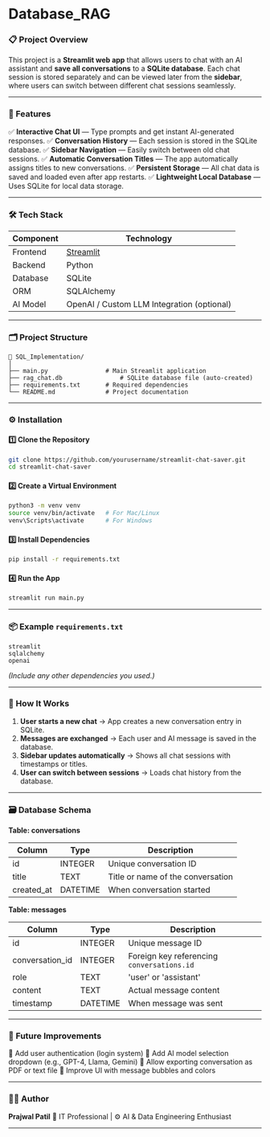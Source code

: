 # Database_RAG

### 📋 Project Overview

This project is a **Streamlit web app** that allows users to chat with an AI assistant and **save all conversations** to a **SQLite database**.
Each chat session is stored separately and can be viewed later from the **sidebar**, where users can switch between different chat sessions seamlessly.

---

### 🚀 Features

✅ **Interactive Chat UI** — Type prompts and get instant AI-generated responses.
✅ **Conversation History** — Each session is stored in the SQLite database.
✅ **Sidebar Navigation** — Easily switch between old chat sessions.
✅ **Automatic Conversation Titles** — The app automatically assigns titles to new conversations.
✅ **Persistent Storage** — All chat data is saved and loaded even after app restarts.
✅ **Lightweight Local Database** — Uses SQLite for local data storage.

---

### 🛠️ Tech Stack

| Component | Technology                                 |
| --------- | ------------------------------------------ |
| Frontend  | [Streamlit](https://streamlit.io)          |
| Backend   | Python                                     |
| Database  | SQLite                                     |
| ORM       | SQLAlchemy                                 |
| AI Model  | OpenAI / Custom LLM Integration (optional) |

---

### 🗂️ Project Structure

```
📁 SQL_Implementation/
│
├── main.py                # Main Streamlit application
├── rag_chat.db                # SQLite database file (auto-created)
├── requirements.txt       # Required dependencies
└── README.md              # Project documentation
```

---

### ⚙️ Installation

#### 1️⃣ Clone the Repository

```bash
git clone https://github.com/yourusername/streamlit-chat-saver.git
cd streamlit-chat-saver
```

#### 2️⃣ Create a Virtual Environment

```bash
python3 -m venv venv
source venv/bin/activate   # For Mac/Linux
venv\Scripts\activate      # For Windows
```

#### 3️⃣ Install Dependencies

```bash
pip install -r requirements.txt
```

#### 4️⃣ Run the App

```bash
streamlit run main.py
```

---

### 📦 Example `requirements.txt`

```text
streamlit
sqlalchemy
openai
```

*(Include any other dependencies you used.)*

---

### 🧩 How It Works

1. **User starts a new chat** → App creates a new conversation entry in SQLite.
2. **Messages are exchanged** → Each user and AI message is saved in the database.
3. **Sidebar updates automatically** → Shows all chat sessions with timestamps or titles.
4. **User can switch between sessions** → Loads chat history from the database.

---

### 🗃️ Database Schema

**Table: conversations**

| Column     | Type     | Description                       |
| ---------- | -------- | --------------------------------- |
| id         | INTEGER  | Unique conversation ID            |
| title      | TEXT     | Title or name of the conversation |
| created_at | DATETIME | When conversation started         |

**Table: messages**

| Column          | Type     | Description                                |
| --------------- | -------- | ------------------------------------------ |
| id              | INTEGER  | Unique message ID                          |
| conversation_id | INTEGER  | Foreign key referencing `conversations.id` |
| role            | TEXT     | 'user' or 'assistant'                      |
| content         | TEXT     | Actual message content                     |
| timestamp       | DATETIME | When message was sent                      |

---

### 🧠 Future Improvements

🔹 Add user authentication (login system)
🔹 Add AI model selection dropdown (e.g., GPT-4, Llama, Gemini)
🔹 Allow exporting conversation as PDF or text file
🔹 Improve UI with message bubbles and colors

---

### 👨‍💻 Author

**Prajwal Patil**
💼 IT Professional | ⚙️ AI & Data Engineering Enthusiast


---

